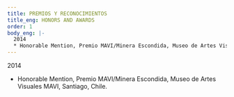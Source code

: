 ```yaml
---
title: PREMIOS Y RECONOCIMIENTOS
title_eng: HONORS AND AWARDS
order: 1
body_eng: |-
  2014
  * Honorable Mention, Premio MAVI/Minera Escondida, Museo de Artes Visuales MAVI, Santiago, Chile.
---
```


2014

- Honorable Mention, Premio MAVI/Minera Escondida, Museo de Artes Visuales MAVI, Santiago, Chile.